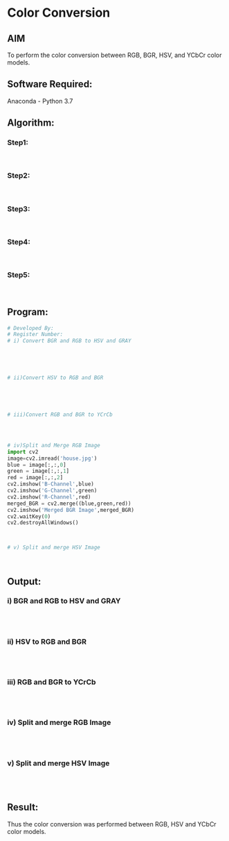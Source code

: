 # Color Conversion
## AIM
To perform the color conversion between RGB, BGR, HSV, and YCbCr color models.

## Software Required:
Anaconda - Python 3.7
## Algorithm:
### Step1:
<br>

### Step2:
<br>

### Step3:
<br>

### Step4:
<br>

### Step5:
<br>

## Program:
```python
# Developed By:
# Register Number:
# i) Convert BGR and RGB to HSV and GRAY





# ii)Convert HSV to RGB and BGR





# iii)Convert RGB and BGR to YCrCb




# iv)Split and Merge RGB Image
import cv2
image=cv2.imread('house.jpg')
blue = image[:,:,0]
green = image[:,:,1]
red = image[:,:,2]
cv2.imshow('B-Channel',blue)
cv2.imshow('G-Channel',green)
cv2.imshow('R-Channel',red)
merged_BGR = cv2.merge((blue,green,red))
cv2.imshow('Merged BGR Image',merged_BGR)
cv2.waitKey(0)
cv2.destroyAllWindows()



# v) Split and merge HSV Image




```
## Output:
### i) BGR and RGB to HSV and GRAY
<br>
<br>

### ii) HSV to RGB and BGR
<br>
<br>

### iii) RGB and BGR to YCrCb
<br>
<br>

### iv) Split and merge RGB Image
<br>
<br>

### v) Split and merge HSV Image
<br>
<br>


## Result:
Thus the color conversion was performed between RGB, HSV and YCbCr color models.
